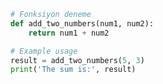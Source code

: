 
```py title="add_numbers.py" linenums="1" hl_lines="2-4"
# Fonksiyon deneme
def add_two_numbers(num1, num2):
    return num1 + num2

# Example usage
result = add_two_numbers(5, 3)
print('The sum is:', result)
```